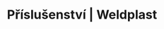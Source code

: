 ---
Link: "file:/Users/vinayakpatel/Downloads/www.weldplast.cz/sk/produkty/prislusenstvo/prislusenstvi-svarovaci-botky/prislusenstvi-svarovaci-botky-rohovy-svar-vnitrni"
product_name: "null"
product_id: "null"
title: "Příslušenství | Weldplast"
product_desc: ""
product_specs: ""
product_downloads: ""
href: ""
accessories: ""
similar_products: ""
---